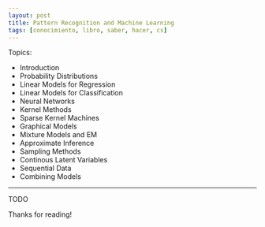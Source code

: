 ```yaml
---
layout: post
title: Pattern Recognition and Machine Learning
tags: [conocimiento, libro, saber, hacer, cs]
---
```


<!--Resumen-->

Topics:
- Introduction
- Probability Distributions
- Linear Models for Regression
- Linear Models for Classification
- Neural Networks
- Kernel Methods
- Sparse Kernel Machines
- Graphical Models
- Mixture Models and EM
- Approximate Inference
- Sampling Methods
- Continous Latent Variables
- Sequential Data
- Combining Models

---

<!--more-->
TODO
  
Thanks for reading!